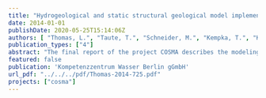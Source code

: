 ```yaml
---
title: "Hydrogeological and static structural geological model implementation - Modeling Scenarios -"
date: 2014-01-01
publishDate: 2020-05-25T15:14:06Z
authors: [ "Thomas, L.", "Taute, T.", "Schneider, M.", "Kempka, T.", "Kühn, M." ]
publication_types: ["4"]
abstract: "The final report of the project COSMA describes the modeling results of four different scenarios regarding the pressure build-up in shallow aquifers due to the injection of CO2 into the sandstone aquifers of the Detfurth Formation. It is based on the “Technical Report on hydrogeological and static structural geological model implementation” (D 2.1) which focuses on the compilation of geological and hydrogeological background data (average values) and the development of a simplified conceptual hydrogeological model for a setting typical for the Northern German Sedimentary Basin as well as the model selection, model parameterization, definition of boundary conditions and implementation in hydrogeological flow model software packages. The hydrogeological model of the Cenozoic includes Quaternary and Tertiary aquifers down to the layer beneath the Rupelian clay. Moreover, a concept for modeling the interaction between deep, consolidated, saline aquifers with unconsolidated freshwater aquifers was developed. This report describes scenario analyses by using the numerical hydraulic model of the Detfurth Formation (Middle Bunter) and the simplified numerical groundwater model of the Cenozoic. The numerical models can be used to assess the key parameters, having an impact on the upconing of deeper saline groundwater beneath the well fields of water works (in shallow aquifer) due to imposed pressure signals."
featured: false
publication: 'Kompetenzzentrum Wasser Berlin gGmbH'
url_pdf: "../../../pdf/Thomas-2014-725.pdf"
projects: ["cosma"]
---
```


